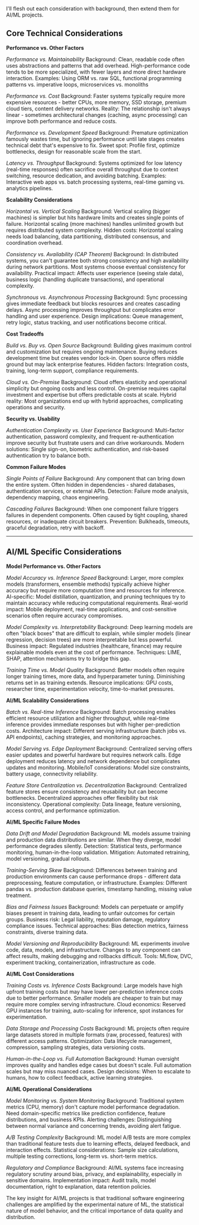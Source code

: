 I'll flesh out each consideration with background, then extend them for AI/ML projects.

## Core Technical Considerations

**Performance vs. Other Factors**

_Performance vs. Maintainability_
Background: Clean, readable code often uses abstractions and patterns that add overhead. High-performance code tends to be more specialized, with fewer layers and more direct hardware interaction.
Examples: Using ORM vs. raw SQL, functional programming patterns vs. imperative loops, microservices vs. monoliths

_Performance vs. Cost_
Background: Faster systems typically require more expensive resources - better CPUs, more memory, SSD storage, premium cloud tiers, content delivery networks.
Reality: The relationship isn't always linear - sometimes architectural changes (caching, async processing) can improve both performance and reduce costs.

_Performance vs. Development Speed_
Background: Premature optimization famously wastes time, but ignoring performance until late stages creates technical debt that's expensive to fix.
Sweet spot: Profile first, optimize bottlenecks, design for reasonable scale from the start.

_Latency vs. Throughput_
Background: Systems optimized for low latency (real-time responses) often sacrifice overall throughput due to context switching, resource dedication, and avoiding batching.
Examples: Interactive web apps vs. batch processing systems, real-time gaming vs. analytics pipelines.

**Scalability Considerations**

_Horizontal vs. Vertical Scaling_
Background: Vertical scaling (bigger machines) is simpler but hits hardware limits and creates single points of failure. Horizontal scaling (more machines) handles unlimited growth but requires distributed system complexity.
Hidden costs: Horizontal scaling needs load balancing, data partitioning, distributed consensus, and coordination overhead.

_Consistency vs. Availability (CAP Theorem)_
Background: In distributed systems, you can't guarantee both strong consistency and high availability during network partitions. Most systems choose eventual consistency for availability.
Practical impact: Affects user experience (seeing stale data), business logic (handling duplicate transactions), and operational complexity.

_Synchronous vs. Asynchronous Processing_
Background: Sync processing gives immediate feedback but blocks resources and creates cascading delays. Async processing improves throughput but complicates error handling and user experience.
Design implications: Queue management, retry logic, status tracking, and user notifications become critical.

**Cost Tradeoffs**

_Build vs. Buy vs. Open Source_
Background: Building gives maximum control and customization but requires ongoing maintenance. Buying reduces development time but creates vendor lock-in. Open source offers middle ground but may lack enterprise features.
Hidden factors: Integration costs, training, long-term support, compliance requirements.

_Cloud vs. On-Premise_
Background: Cloud offers elasticity and operational simplicity but ongoing costs and less control. On-premise requires capital investment and expertise but offers predictable costs at scale.
Hybrid reality: Most organizations end up with hybrid approaches, complicating operations and security.

**Security vs. Usability**

_Authentication Complexity vs. User Experience_
Background: Multi-factor authentication, password complexity, and frequent re-authentication improve security but frustrate users and can drive workarounds.
Modern solutions: Single sign-on, biometric authentication, and risk-based authentication try to balance both.

**Common Failure Modes**

_Single Points of Failure_
Background: Any component that can bring down the entire system. Often hidden in dependencies - shared databases, authentication services, or external APIs.
Detection: Failure mode analysis, dependency mapping, chaos engineering.

_Cascading Failures_
Background: When one component failure triggers failures in dependent components. Often caused by tight coupling, shared resources, or inadequate circuit breakers.
Prevention: Bulkheads, timeouts, graceful degradation, retry with backoff.

---

## AI/ML Specific Considerations

**Model Performance vs. Other Factors**

_Model Accuracy vs. Inference Speed_
Background: Larger, more complex models (transformers, ensemble methods) typically achieve higher accuracy but require more computation time and resources for inference.
AI-specific: Model distillation, quantization, and pruning techniques try to maintain accuracy while reducing computational requirements.
Real-world impact: Mobile deployment, real-time applications, and cost-sensitive scenarios often require accuracy compromises.

_Model Complexity vs. Interpretability_
Background: Deep learning models are often "black boxes" that are difficult to explain, while simpler models (linear regression, decision trees) are more interpretable but less powerful.
Business impact: Regulated industries (healthcare, finance) may require explainable models even at the cost of performance.
Techniques: LIME, SHAP, attention mechanisms try to bridge this gap.

_Training Time vs. Model Quality_
Background: Better models often require longer training times, more data, and hyperparameter tuning. Diminishing returns set in as training extends.
Resource implications: GPU costs, researcher time, experimentation velocity, time-to-market pressures.

**AI/ML Scalability Considerations**

_Batch vs. Real-time Inference_
Background: Batch processing enables efficient resource utilization and higher throughput, while real-time inference provides immediate responses but with higher per-prediction costs.
Architecture impact: Different serving infrastructure (batch jobs vs. API endpoints), caching strategies, and monitoring approaches.

_Model Serving vs. Edge Deployment_
Background: Centralized serving offers easier updates and powerful hardware but requires network calls. Edge deployment reduces latency and network dependence but complicates updates and monitoring.
Mobile/IoT considerations: Model size constraints, battery usage, connectivity reliability.

_Feature Store Centralization vs. Decentralization_
Background: Centralized feature stores ensure consistency and reusability but can become bottlenecks. Decentralized approaches offer flexibility but risk inconsistency.
Operational complexity: Data lineage, feature versioning, access control, and performance optimization.

**AI/ML Specific Failure Modes**

_Data Drift and Model Degradation_
Background: ML models assume training and production data distributions are similar. When they diverge, model performance degrades silently.
Detection: Statistical tests, performance monitoring, human-in-the-loop validation.
Mitigation: Automated retraining, model versioning, gradual rollouts.

_Training-Serving Skew_
Background: Differences between training and production environments can cause performance drops - different data preprocessing, feature computation, or infrastructure.
Examples: Different pandas vs. production database queries, timestamp handling, missing value treatment.

_Bias and Fairness Issues_
Background: Models can perpetuate or amplify biases present in training data, leading to unfair outcomes for certain groups.
Business risk: Legal liability, reputation damage, regulatory compliance issues.
Technical approaches: Bias detection metrics, fairness constraints, diverse training data.

_Model Versioning and Reproducibility_
Background: ML experiments involve code, data, models, and infrastructure. Changes to any component can affect results, making debugging and rollbacks difficult.
Tools: MLflow, DVC, experiment tracking, containerization, infrastructure as code.

**AI/ML Cost Considerations**

_Training Costs vs. Inference Costs_
Background: Large models have high upfront training costs but may have lower per-prediction inference costs due to better performance. Smaller models are cheaper to train but may require more complex serving infrastructure.
Cloud economics: Reserved GPU instances for training, auto-scaling for inference, spot instances for experimentation.

_Data Storage and Processing Costs_
Background: ML projects often require large datasets stored in multiple formats (raw, processed, features) with different access patterns.
Optimization: Data lifecycle management, compression, sampling strategies, data versioning costs.

_Human-in-the-Loop vs. Full Automation_
Background: Human oversight improves quality and handles edge cases but doesn't scale. Full automation scales but may miss nuanced cases.
Design decisions: When to escalate to humans, how to collect feedback, active learning strategies.

**AI/ML Operational Considerations**

_Model Monitoring vs. System Monitoring_
Background: Traditional system metrics (CPU, memory) don't capture model performance degradation. Need domain-specific metrics like prediction confidence, feature distributions, and business KPIs.
Alerting challenges: Distinguishing between normal variance and concerning trends, avoiding alert fatigue.

_A/B Testing Complexity_
Background: ML model A/B tests are more complex than traditional feature tests due to learning effects, delayed feedback, and interaction effects.
Statistical considerations: Sample size calculations, multiple testing corrections, long-term vs. short-term metrics.

_Regulatory and Compliance_
Background: AI/ML systems face increasing regulatory scrutiny around bias, privacy, and explainability, especially in sensitive domains.
Implementation impact: Audit trails, model documentation, right to explanation, data retention policies.

The key insight for AI/ML projects is that traditional software engineering challenges are amplified by the experimental nature of ML, the statistical nature of model behavior, and the critical importance of data quality and distribution.
